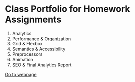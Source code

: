 # Class Portfolio for Homework Assignments
1. Analytics
2. Performance & Organization
3. Grid & Flexbox
4. Semantics & Accessibility
5. Preprocessors
6. Animation
7. SEO & Final Analytics Report

[Go to webpage](https://coonsomebath.github.io/cnit132a/src/index.html)